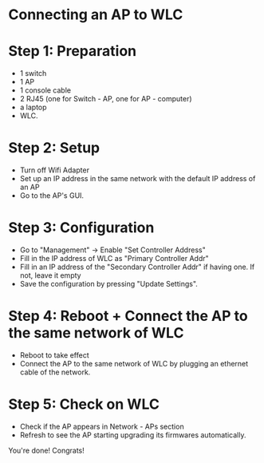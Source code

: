 # Connecting an AP to WLC

# Step 1: Preparation
- 1 switch
- 1 AP
- 1 console cable
- 2 RJ45 (one for Switch - AP, one for AP - computer)
- a laptop
- WLC.

# Step 2: Setup
- Turn off Wifi Adapter
- Set up an IP address in the same network with the default IP address of an AP
- Go to the AP's GUI.

# Step 3: Configuration
- Go to "Management" -> Enable "Set Controller Address"
- Fill in the IP address of WLC as "Primary Controller Addr"
- Fill in an IP address of the "Secondary Controller Addr" if having one. If not, leave it empty
- Save the configuration by pressing "Update Settings".

# Step 4: Reboot + Connect the AP to the same network of WLC
- Reboot to take effect
- Connect the AP to the same network of WLC by plugging an ethernet cable of the network.

# Step 5: Check on WLC
- Check if the AP appears in Network - APs section
- Refresh to see the AP starting upgrading its firmwares automatically.

You're done! Congrats!
